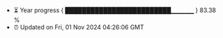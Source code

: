 - ⏳ Year progress { █████████████████████████▁▁▁▁▁ } 83.38 %
- ⏰ Updated on Fri, 01 Nov 2024 04:26:06 GMT

